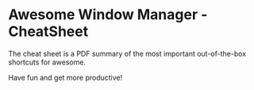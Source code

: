 # Awesome Window Manager - CheatSheet

The cheat sheet is a PDF summary of the most important
out-of-the-box shortcuts for awesome.

Have fun and get more productive!
